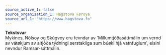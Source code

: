 ```yaml
---
source_active_1: false
source_organisation_1: Hagstova Føroya
source_url_1: "https://www.hagstova.fo"
---
```

<b>Tekstsvar</b>  
Mykines, Nólsoy og Skúgvoy eru fevndar av 'Millumtjóðasáttmálin um vernd av vátøkjum av altjóða týdningi serstakliga sum búøki hjá vatnfuglum', eisini nevndur Ramsar-sáttmálin.

